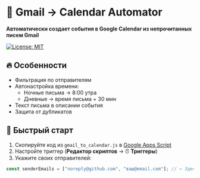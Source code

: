 # 📧 Gmail → Calendar Automator

**Автоматически создает события в Google Calendar из непрочитанных писем Gmail**

[![License: MIT](https://img.shields.io/badge/License-MIT-yellow.svg)](https://opensource.org/licenses/MIT)

## 🔥 Особенности
- Фильтрация по отправителям
- Автонастройка времени:
  - Ночные письма → 8:00 утра
  - Дневные → время письма + 30 мин
- Текст письма в описании события
- Защита от дубликатов

## 🚀 Быстрый старт
1. Скопируйте код из `gmail_to_calendar.js` в [Google Apps Script](https://script.google.com/)
2. Настройте триггер (**Редактор скриптов** → ⏰ **Триггеры**)
3. Укажите своих отправителей:
```javascript
const senderEmails = ["noreply@github.com", "ваш@email.com"]; // ← Здесь
